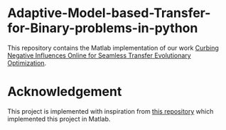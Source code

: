 # Adaptive-Model-based-Transfer-for-Binary-problems-in-python
This repository contains the Matlab implementation of our work [Curbing Negative Influences Online for Seamless Transfer Evolutionary Optimization](https://www.researchgate.net/publication/326846571_Curbing_Negative_Influences_Online_for_Seamless_Transfer_Evolutionary_Optimization).



# Acknowledgement
This project is implemented with inspiration from [this repository](https://github.com/BingshuiDa/AdaptiveModel-basedTransfer) which implemented this project in Matlab.
